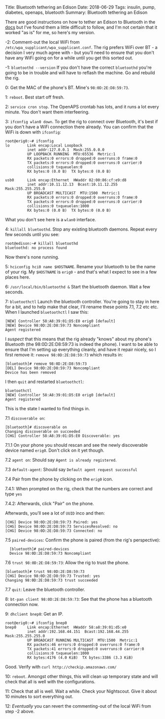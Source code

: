 Title: Bluetooth tethering an Edison
Date: 2018-06-29
Tags: insulin, pump, diabetes, openaps, bluetooth
Summary: Bluetooth tethering an Edison

There are good instructions on how to tether an Edison to Bluetooth in the 
[docs](https://openaps.readthedocs.io/en/latest/docs/Customize-Iterate/bluetooth-tethering-edison.html)
but I've found them a little difficult to follow, and I'm not certain that it worked "as is" for me,
so here's my version.

-2: Comment-out the local WiFi from ``/etc/wpa_supplicant/wpa_supplicant.conf``. The rig prefers 
WiFi over BT - a decision I very much agree with - but you'll need to ensure that you don't have any
WiFi going on for a while until you get this sorted out.

-1: ``bluetoothd --version`` If you don't have the correct ``bluetoothd`` you're going to be in 
trouble and will have to reflash the machine. Go and rebuild the rig.
 
0: Get the MAC of the phone's BT. Mine's  ``98:0D:2E:D8:59:73``.

1: ``reboot``. Best start off fresh.

2: ``service cron stop``. The OpenAPS crontab has lots, and it runs a lot every minute. You don't 
want them interfeering.

3: ``ifconfig wlan0 down``. To get the rig to connect over Bluetooth, it's best if you don't have a 
WiFi connection there already. You can confirm that the WiFi is down with ``ifconfig``: 

    root@erig0:~# ifconfig
    lo        Link encap:Local Loopback
              inet addr:127.0.0.1  Mask:255.0.0.0
              UP LOOPBACK RUNNING  MTU:65536  Metric:1
              RX packets:0 errors:0 dropped:0 overruns:0 frame:0
              TX packets:0 errors:0 dropped:0 overruns:0 carrier:0
              collisions:0 txqueuelen:0
              RX bytes:0 (0.0 B)  TX bytes:0 (0.0 B)
    
    usb0      Link encap:Ethernet  HWaddr 02:00:86:cf:e9:d8
              inet addr:10.11.12.13  Bcast:10.11.12.255  Mask:255.255.255.0
              UP BROADCAST MULTICAST  MTU:1500  Metric:1
              RX packets:0 errors:0 dropped:0 overruns:0 frame:0
              TX packets:0 errors:0 dropped:0 overruns:0 carrier:0
              collisions:0 txqueuelen:1000
              RX bytes:0 (0.0 B)  TX bytes:0 (0.0 B)

What you don't see here is a ``wlan0`` interface.

4: ``killall bluetoothd``. Stop any existing bluetooth daemons. Repeat every few seconds until you 
see:

    root@edison:~# killall bluetoothd
    bluetoothd: no process found
    
Now there's none running.

5: ``hciconfig hci0 name $HOSTNAME``. Rename your bluetooth to be the name of your rig. My 
``$HOSTNAME`` is ``erig0`` - and that's what I expect to see in a few places here.

6: ``/usr/local/bin/bluetoothd &`` Start the bluetooth daemon. Wait a few seconds.

7: ``bluetoothctl`` Launch the bluetooth controller. You're going to stay in here for a bit, and to
help make that clear, I'll rename these points 7.1, 7.2 etc etc. When I launched ``bluetoothctl`` I 
saw this:

    [NEW] Controller 58:A8:39:01:D5:E0 erig0 [default]
    [NEW] Device 98:0D:2E:D8:59:73 Noncompliant
    Agent registered

I _suspect_ that this means that the rig already "knows" about my phone's Bluetooth (the 
98:0D:2E:D8:59:73 is indeed the phone). I want to be able to ensure that I'm setting up everything
cleanly, and have it repair nicely, so I first remove it: ``remove 98:0D:2E:D8:59:73`` which results 
in:

    [bluetooth]# remove 98:0D:2E:D8:59:73
    [DEL] Device 98:0D:2E:D8:59:73 Noncompliant
    Device has been removed
    
I then ``quit`` and restarted ``bluetoothctl``:

    bluetoothctl
    [NEW] Controller 58:A8:39:01:D5:E0 erig0 [default]
    Agent registered
    
This is the state I wanted to find things in.

7.1 ``discoverable on``:
    
    [bluetooth]# discoverable on
    Changing discoverable on succeeded
    [CHG] Controller 58:A8:39:01:D5:E0 Discoverable: yes

7.1.1 On your phone you should rescan and see the newly discoverable device named ``erig0``. Don't 
click on it yet though.

7.2 ``agent on``: Should say ``Agent is already registered``.

7.3 ``default-agent``: Should say ``Default agent request successful``

7.4 Pair from the phone by clicking on the ``erig0`` icon. 

7.4.1: When prompted on the rig, check that the numbers are correct and type ``yes``

7.4.2: Afterwards, click "Pair" on the phone.

Afterwards, you'll see a lot of ``UUID`` inco and then:
    
    [CHG] Device 98:0D:2E:D8:59:73 Paired: yes
    [CHG] Device 98:0D:2E:D8:59:73 ServicesResolved: no
    [CHG] Device 98:0D:2E:D8:59:73 Connected: no

7.5 ``paired-devices``: Confirm the phone is paired (from the rig's perspective):
      
      [bluetooth]# paired-devices
      Device 98:0D:2E:D8:59:73 Noncompliant
      
7.6 ``trust 98:0D:2E:D8:59:73``: Allow the rig to trust the phone.

    [bluetooth]# trust 98:0D:2E:D8:59:73
    [CHG] Device 98:0D:2E:D8:59:73 Trusted: yes
    Changing 98:0D:2E:D8:59:73 trust succeeded

7.7 ``quit``: Leave the bluetooth controller.

8: ``bt-pan client 98:0D:2E:D8:59:73``: See that the phone has a bluetooth connection now.

9: ``dhclient bnep0``: Get an IP. 
    
    root@erig0:~# ifconfig bnep0
    bnep0     Link encap:Ethernet  HWaddr 58:a8:39:01:d5:e0
              inet addr:192.168.44.151  Bcast:192.168.44.255  Mask:255.255.255.0
              UP BROADCAST RUNNING MULTICAST  MTU:1500  Metric:1
              RX packets:46 errors:0 dropped:0 overruns:0 frame:0
              TX packets:41 errors:0 dropped:0 overruns:0 carrier:0
              collisions:0 txqueuelen:1000
              RX bytes:4176 (4.0 KiB)  TX bytes:3386 (3.3 KiB)
          
Good. Verify with ``curl http://checkip.amazonaws.com/``

10: ``reboot``. Amongst other things, this will clean up temporary state and will check that all is
well with the configurations. 

11: Check that all is well. Wait a while. Check your Nightscout. Give it about 10 minutes to sort 
everything out.

12: _Eventually_ you can revert the commenting-out of the local WiFi from step -2 above.
